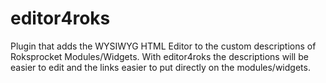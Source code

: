 # editor4roks
Plugin that adds the WYSIWYG HTML Editor to the custom descriptions of Roksprocket Modules/Widgets. With editor4roks the descriptions will be easier to edit and the links easier to put directly on the modules/widgets.
